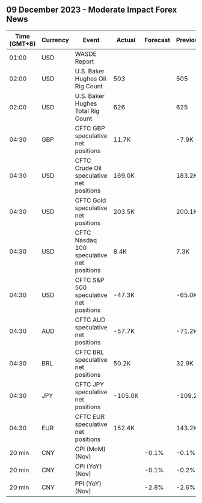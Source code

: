 ## 09 December 2023 - Moderate Impact Forex News

| Time (GMT+8) | Currency | Event | Actual | Forecast | Previous |
|------|----------|-------|--------|----------|----------|
| 01:00 | USD | WASDE Report |  |  |  |
| 02:00 | USD | U.S. Baker Hughes Oil Rig Count | 503 |  | 505 |
| 02:00 | USD | U.S. Baker Hughes Total Rig Count | 626 |  | 625 |
| 04:30 | GBP | CFTC GBP speculative net positions | 11.7K |  | -7.9K |
| 04:30 | USD | CFTC Crude Oil speculative net positions | 169.0K |  | 183.2K |
| 04:30 | USD | CFTC Gold speculative net positions | 203.5K |  | 200.1K |
| 04:30 | USD | CFTC Nasdaq 100 speculative net positions | 8.4K |  | 7.3K |
| 04:30 | USD | CFTC S&P 500 speculative net positions | -47.3K |  | -65.0K |
| 04:30 | AUD | CFTC AUD speculative net positions | -57.7K |  | -71.2K |
| 04:30 | BRL | CFTC BRL speculative net positions | 50.2K |  | 32.9K |
| 04:30 | JPY | CFTC JPY speculative net positions | -105.0K |  | -109.2K |
| 04:30 | EUR | CFTC EUR speculative net positions | 152.4K |  | 143.2K |
| 20 min | CNY | CPI (MoM) (Nov) |  | -0.1% | -0.1% |
| 20 min | CNY | CPI (YoY) (Nov) |  | -0.1% | -0.2% |
| 20 min | CNY | PPI (YoY) (Nov) |  | -2.8% | -2.6% |
